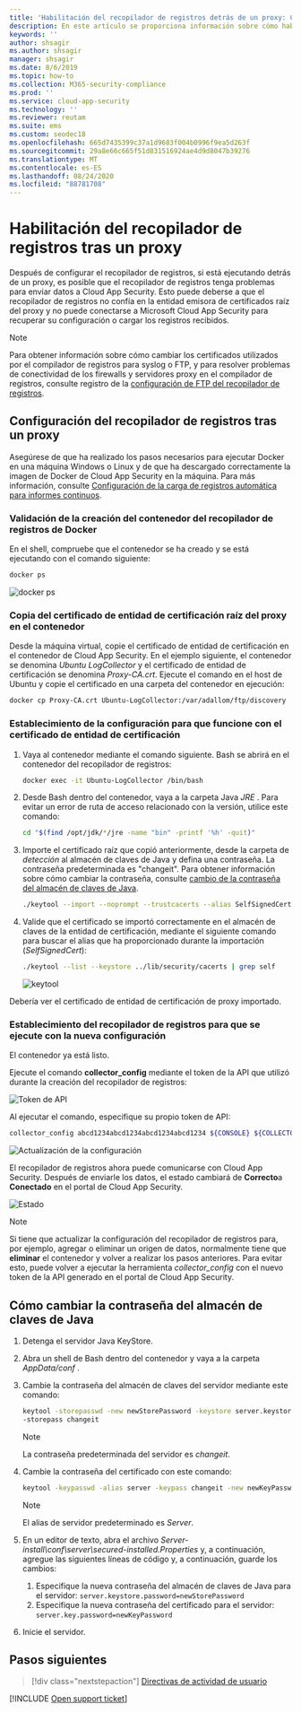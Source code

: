 ```yaml
---
title: 'Habilitación del recopilador de registros detrás de un proxy: Cloud App Security'
description: En este artículo se proporciona información sobre cómo habilitar el recopilador de registros de Cloud Discovery en Cloud App Security Discovery desde detrás de un servidor proxy.
keywords: ''
author: shsagir
ms.author: shsagir
manager: shsagir
ms.date: 8/6/2019
ms.topic: how-to
ms.collection: M365-security-compliance
ms.prod: ''
ms.service: cloud-app-security
ms.technology: ''
ms.reviewer: reutam
ms.suite: ems
ms.custom: seodec18
ms.openlocfilehash: 665d7435399c37a1d9683f004b0996f9ea5d263f
ms.sourcegitcommit: 29a8e66c665f51d831516924ae4d9d8047b39276
ms.translationtype: MT
ms.contentlocale: es-ES
ms.lasthandoff: 08/24/2020
ms.locfileid: "88781708"
---
```

# <a name="enable-the-log-collector-behind-a-proxy"></a>Habilitación del recopilador de registros tras un proxy

Después de configurar el recopilador de registros, si está ejecutando detrás de un proxy, es posible que el recopilador de registros tenga problemas para enviar datos a Cloud App Security. Esto puede deberse a que el recopilador de registros no confía en la entidad emisora de certificados raíz del proxy y no puede conectarse a Microsoft Cloud App Security para recuperar su configuración o cargar los registros recibidos.

>[!NOTE]
> Para obtener información sobre cómo cambiar los certificados utilizados por el compilador de registros para syslog o FTP, y para resolver problemas de conectividad de los firewalls y servidores proxy en el compilador de registros, consulte registro de la [configuración de FTP del recopilador de registros](log-collector-ftp.md).
>

## <a name="set-up-the-log-collector-behind-a-proxy"></a>Configuración del recopilador de registros tras un proxy

Asegúrese de que ha realizado los pasos necesarios para ejecutar Docker en una máquina Windows o Linux y de que ha descargado correctamente la imagen de Docker de Cloud App Security en la máquina. Para más información, consulte [Configuración de la carga de registros automática para informes continuos](discovery-docker.md).

### <a name="validate-docker-log-collector-container-creation"></a>Validación de la creación del contenedor del recopilador de registros de Docker

En el shell, compruebe que el contenedor se ha creado y se está ejecutando con el comando siguiente:

```bash
docker ps
```

![docker ps](media/docker-1.png)

### <a name="copy-proxy-root-ca-certificate-to-the-container"></a>Copia del certificado de entidad de certificación raíz del proxy en el contenedor

Desde la máquina virtual, copie el certificado de entidad de certificación en el contenedor de Cloud App Security. En el ejemplo siguiente, el contenedor se denomina *Ubuntu LogCollector* y el certificado de entidad de certificación se denomina *Proxy-CA.crt*.
Ejecute el comando en el host de Ubuntu y copie el certificado en una carpeta del contenedor en ejecución:

```bash
docker cp Proxy-CA.crt Ubuntu-LogCollector:/var/adallom/ftp/discovery
```

### <a name="set-the-configuration-to-work-with-the-ca-certificate"></a>Establecimiento de la configuración para que funcione con el certificado de entidad de certificación

1. Vaya al contenedor mediante el comando siguiente. Bash se abrirá en el contenedor del recopilador de registros:

    ```bash
    docker exec -it Ubuntu-LogCollector /bin/bash
    ```

2. Desde Bash dentro del contenedor, vaya a la carpeta Java *JRE* . Para evitar un error de ruta de acceso relacionado con la versión, utilice este comando:

    ```bash
    cd "$(find /opt/jdk/*/jre -name "bin" -printf '%h' -quit)"
    ```

3. Importe el certificado raíz que copió anteriormente, desde la carpeta de *detección* al almacén de claves de Java y defina una contraseña. La contraseña predeterminada es "changeit". Para obtener información sobre cómo cambiar la contraseña, consulte [cambio de la contraseña del almacén de claves de Java](#how-to-change-the-java-keystore-password).

    ```bash
    ./keytool --import --noprompt --trustcacerts --alias SelfSignedCert --file /var/adallom/ftp/discovery/Proxy-CA.crt --keystore ../lib/security/cacerts --storepass <password>
    ```

4. Valide que el certificado se importó correctamente en el almacén de claves de la entidad de certificación, mediante el siguiente comando para buscar el alias que ha proporcionado durante la importación (*SelfSignedCert*):

    ```bash
    ./keytool --list --keystore ../lib/security/cacerts | grep self
    ```

    ![keytool](media/docker-2.png "keytool")

Debería ver el certificado de entidad de certificación de proxy importado.

### <a name="set-the-log-collector-to-run-with-the-new-configuration"></a>Establecimiento del recopilador de registros para que se ejecute con la nueva configuración

El contenedor ya está listo.

Ejecute el comando **collector_config** mediante el token de la API que utilizó durante la creación del recopilador de registros:

![Token de API](media/docker-3.png "Token de API")

Al ejecutar el comando, especifique su propio token de API:

```bash
collector_config abcd1234abcd1234abcd1234abcd1234 ${CONSOLE} ${COLLECTOR}
```

![Actualización de la configuración](media/docker-4.png "Actualización de la configuración")

El recopilador de registros ahora puede comunicarse con Cloud App Security. Después de enviarle los datos, el estado cambiará de **Correcto**a **Conectado** en el portal de Cloud App Security.

![Estado](media/docker-5.png "Estado")

>[!NOTE]
> Si tiene que actualizar la configuración del recopilador de registros para, por ejemplo, agregar o eliminar un origen de datos, normalmente tiene que **eliminar** el contenedor y volver a realizar los pasos anteriores. Para evitar esto, puede volver a ejecutar la herramienta *collector_config* con el nuevo token de la API generado en el portal de Cloud App Security.

## <a name="how-to-change-the-java-keystore-password"></a>Cómo cambiar la contraseña del almacén de claves de Java

1. Detenga el servidor Java KeyStore.
1. Abra un shell de Bash dentro del contenedor y vaya a la carpeta *AppData/conf* .
1. Cambie la contraseña del almacén de claves del servidor mediante este comando:

    ```bash
    keytool -storepasswd -new newStorePassword -keystore server.keystore
    -storepass changeit
    ```

    > [!NOTE]
    > La contraseña predeterminada del servidor es *changeit*.

1. Cambie la contraseña del certificado con este comando:

    ```bash
    keytool -keypasswd -alias server -keypass changeit -new newKeyPassword -keystore server.keystore -storepass newStorePassword
    ```

    > [!NOTE]
    > El alias de servidor predeterminado es *Server*.

1. En un editor de texto, abra el archivo *Server-install\conf\server\secured-installed.Properties* y, a continuación, agregue las siguientes líneas de código y, a continuación, guarde los cambios:
    1. Especifique la nueva contraseña del almacén de claves de Java para el servidor: `server.keystore.password=newStorePassword`
    1. Especifique la nueva contraseña del certificado para el servidor: `server.key.password=newKeyPassword`
1. Inicie el servidor.

## <a name="next-steps"></a>Pasos siguientes

> [!div class="nextstepaction"]
> [Directivas de actividad de usuario](user-activity-policies.md)

[!INCLUDE [Open support ticket](includes/support.md)]
